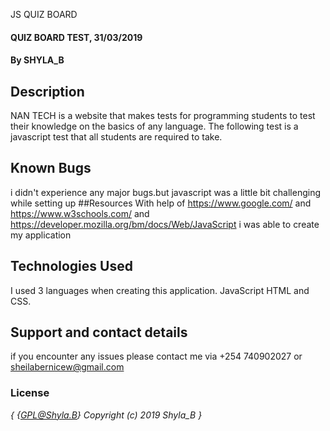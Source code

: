 JS QUIZ BOARD
#### QUIZ BOARD TEST, 31/03/2019
#### By **SHYLA_B**
## Description
NAN TECH is a website that makes tests for programming students to test their knowledge on the basics of any language.
The following test is a javascript test that all students are required to take.

## Known Bugs
i  didn't experience any major bugs.but javascript was a little bit challenging while setting up 
##Resources
With help of https://www.google.com/ and https://www.w3schools.com/ and https://developer.mozilla.org/bm/docs/Web/JavaScript i was able to create my application 
## Technologies Used
I used 3 languages when creating this application. JavaScript HTML and CSS.
## Support and contact details
if you encounter any issues please contact me via +254 740902027 or sheilabernicew@gmail.com
### License
*{ {GPL@Shyla.B} Copyright (c) 2019 Shyla_B
}*
